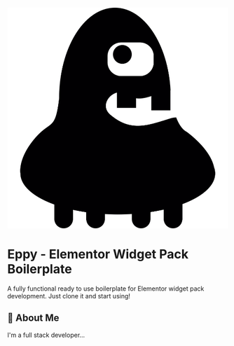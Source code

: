 
![Logo](/assets/public/img/eppy.svg)


# Eppy - Elementor Widget Pack Boilerplate

A fully functional ready to use boilerplate for Elementor widget pack development. Just clone it and start using!

## 🚀 About Me
I'm a full stack developer...

